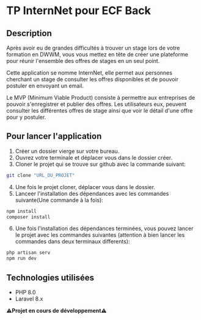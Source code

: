 # TP InternNet pour ECF Back

## Description

Après avoir eu de grandes difficultés à trouver un stage lors de votre formation en DWWM, vous vous mettez en tête de créer une plateforme pour réunir l'ensemble des offres de stages en un seul point. 

Cette application se nomme InternNet, elle permet aux personnes cherchant un stage de consulter les offres disponibles et de pouvoir postuler en envoyant un email.

Le MVP (Minimum Viable Product) consiste à permettre aux entreprises de pouvoir s'enregistrer et publier des offres. Les utilisateurs eux, peuvent consulter les différentes offres de stage ainsi que voir le détail d'une offre pour y postuler.

## Pour lancer l'application

1. Créer un dossier vierge sur votre bureau.
2. Ouvrez votre terminale et déplacer vous dans le dossier créer.
3. Cloner le projet qui se trouve sur github avec la commande suivant:

```bash
git clone "URL_DU_PROJET"
```

4. Une fois le projet cloner, déplacer vous dans le dossier.
5. Lanceer l'installation des dépendances avec les commandes suivante(Une commande à la fois):

```bash
npm install
composer install
```

6. Une fois l'installation des dépendances terminées, vous pouvez lancer le projet avec les commandes suivantes (attention à bien lancer les commandes dans deux terminaux differents):

```bash
php artisan serv
npm run dev
```

## Technologies utilisées

- PHP 8.0
- Laravel 8.x

⚠️**Projet en cours de développement**⚠️


